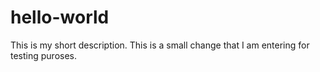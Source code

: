 # hello-world
This is my short description.
This is a small change that I am entering for testing puroses.
